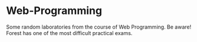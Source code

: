 # Web-Programming
Some random laboratories from the course of Web Programming. Be aware! Forest has one of the most difficult practical exams.
